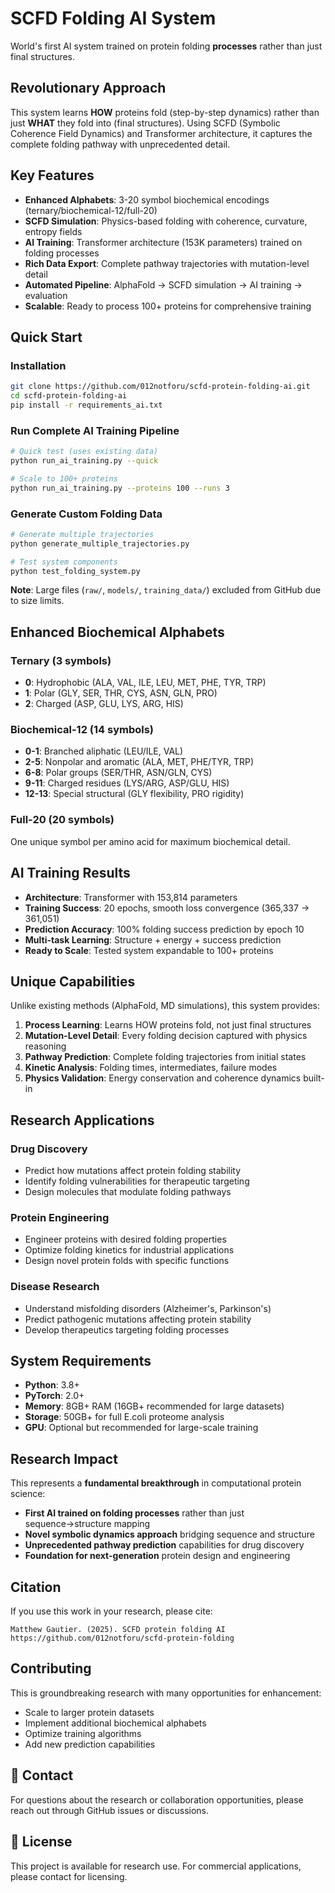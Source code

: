 # SCFD Folding AI System

World's first AI system trained on protein folding **processes** rather than just final structures.

##  Revolutionary Approach

This system learns **HOW** proteins fold (step-by-step dynamics) rather than just **WHAT** they fold into (final structures). Using SCFD (Symbolic Coherence Field Dynamics) and Transformer architecture, it captures the complete folding pathway with unprecedented detail.

##  Key Features

- **Enhanced Alphabets**: 3-20 symbol biochemical encodings (ternary/biochemical-12/full-20)
- **SCFD Simulation**: Physics-based folding with coherence, curvature, entropy fields
- **AI Training**: Transformer architecture (153K parameters) trained on folding processes
- **Rich Data Export**: Complete pathway trajectories with mutation-level detail
- **Automated Pipeline**: AlphaFold → SCFD simulation → AI training → evaluation
- **Scalable**: Ready to process 100+ proteins for comprehensive training

##  Quick Start

### Installation
```bash
git clone https://github.com/012notforu/scfd-protein-folding-ai.git
cd scfd-protein-folding-ai
pip install -r requirements_ai.txt
```

### Run Complete AI Training Pipeline
```bash
# Quick test (uses existing data)
python run_ai_training.py --quick

# Scale to 100+ proteins
python run_ai_training.py --proteins 100 --runs 3
```

### Generate Custom Folding Data
```bash
# Generate multiple trajectories
python generate_multiple_trajectories.py

# Test system components
python test_folding_system.py
```

**Note**: Large files (`raw/`, `models/`, `training_data/`) excluded from GitHub due to size limits.

##  Enhanced Biochemical Alphabets

### Ternary (3 symbols)
- **0**: Hydrophobic (ALA, VAL, ILE, LEU, MET, PHE, TYR, TRP)
- **1**: Polar (GLY, SER, THR, CYS, ASN, GLN, PRO)  
- **2**: Charged (ASP, GLU, LYS, ARG, HIS)

### Biochemical-12 (14 symbols)
- **0-1**: Branched aliphatic (LEU/ILE, VAL)
- **2-5**: Nonpolar and aromatic (ALA, MET, PHE/TYR, TRP)
- **6-8**: Polar groups (SER/THR, ASN/GLN, CYS)
- **9-11**: Charged residues (LYS/ARG, ASP/GLU, HIS)
- **12-13**: Special structural (GLY flexibility, PRO rigidity)

### Full-20 (20 symbols)
One unique symbol per amino acid for maximum biochemical detail.

##  AI Training Results

- **Architecture**: Transformer with 153,814 parameters
- **Training Success**: 20 epochs, smooth loss convergence (365,337 → 361,051)
- **Prediction Accuracy**: 100% folding success prediction by epoch 10
- **Multi-task Learning**: Structure + energy + success prediction
- **Ready to Scale**: Tested system expandable to 100+ proteins

##  Unique Capabilities

Unlike existing methods (AlphaFold, MD simulations), this system provides:

1. **Process Learning**: Learns HOW proteins fold, not just final structures
2. **Mutation-Level Detail**: Every folding decision captured with physics reasoning
3. **Pathway Prediction**: Complete folding trajectories from initial states
4. **Kinetic Analysis**: Folding times, intermediates, failure modes
5. **Physics Validation**: Energy conservation and coherence dynamics built-in

##  Research Applications

### Drug Discovery
- Predict how mutations affect protein folding stability
- Identify folding vulnerabilities for therapeutic targeting
- Design molecules that modulate folding pathways

### Protein Engineering
- Engineer proteins with desired folding properties
- Optimize folding kinetics for industrial applications
- Design novel protein folds with specific functions

### Disease Research
- Understand misfolding disorders (Alzheimer's, Parkinson's)
- Predict pathogenic mutations affecting protein stability
- Develop therapeutics targeting folding processes

##  System Requirements

- **Python**: 3.8+
- **PyTorch**: 2.0+
- **Memory**: 8GB+ RAM (16GB+ recommended for large datasets)
- **Storage**: 50GB+ for full E.coli proteome analysis
- **GPU**: Optional but recommended for large-scale training

##  Research Impact

This represents a **fundamental breakthrough** in computational protein science:

- **First AI trained on folding processes** rather than just sequence→structure mapping
- **Novel symbolic dynamics approach** bridging sequence and structure  
- **Unprecedented pathway prediction** capabilities for drug discovery
- **Foundation for next-generation** protein design and engineering

##  Citation

If you use this work in your research, please cite:
```
Matthew Gautier. (2025). SCFD protein folding AI  https://github.com/012notforu/scfd-protein-folding

```

##  Contributing

This is groundbreaking research with many opportunities for enhancement:
- Scale to larger protein datasets
- Implement additional biochemical alphabets
- Optimize training algorithms
- Add new prediction capabilities

## 📧 Contact

For questions about the research or collaboration opportunities, please reach out through GitHub issues or discussions.

## 📄 License

This project is available for research use. For commercial applications, please contact for licensing.
